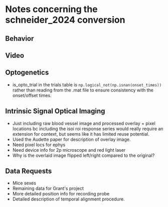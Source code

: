 # Notes concerning the schneider_2024 conversion

## Behavior

## Video

## Optogenetics
- is_opto_trial in the trials table is `np.logical_not(np.isnan(onset_times))` rather than reading from the .mat file
    to ensure consistency with the onset/offset times.

## Intrinsic Signal Optical Imaging
- Just including raw blood vessel image and processed overlay + pixel locations bc including the isoi roi response series would really require an extension for context, but seems like it has limited reuse potential.
- Used the Audette paper for description of overlay image.
- Need pixel locs for ephys
- Need device info for 2p microscope and red light laser
- Why is the overlaid image flipped left/right compared to the original?


## Data Requests
- Mice sexes
- Remaining data for Grant's project
- More detailed position info for recording probe
- Detailed description of temporal alignment procedure.
